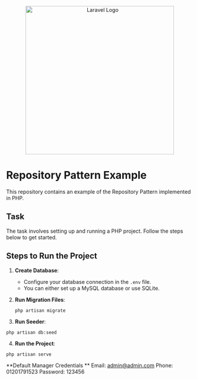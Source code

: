 <p align="center"><a href="https://laravel.com" target="_blank"><img src="https://raw.githubusercontent.com/laravel/art/master/logo-lockup/5%20SVG/2%20CMYK/1%20Full%20Color/laravel-logolockup-cmyk-red.svg" width="400" alt="Laravel Logo"></a></p>

# Repository Pattern Example

This repository contains an example of the Repository Pattern implemented in PHP.

## Task

The task involves setting up and running a PHP project. Follow the steps below to get started.

## Steps to Run the Project

1. **Create Database**:
   - Configure your database connection in the `.env` file.
   - You can either set up a MySQL database or use SQLite.

2. **Run Migration Files**:
   ```
   php artisan migrate
   ```

3. **Run Seeder**:
  ```
  php artisan db:seed
  ```
4. **Run the Project**:
  ```
  php artisan serve
  ```

**Default Manager Credentials **
Email: admin@admin.com
Phone: 01201791523
Password: 123456

